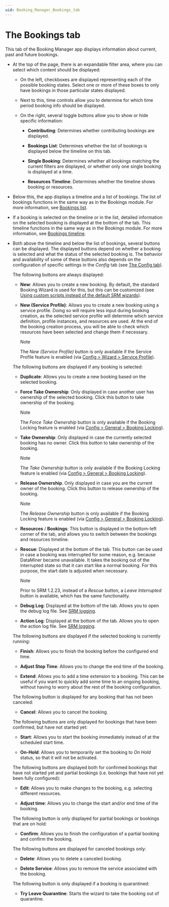 ```yaml
---
uid: Booking_Manager_Bookings_tab
---
```


# The Bookings tab

This tab of the Booking Manager app displays information about current, past and future bookings.

- At the top of the page, there is an expandable filter area, where you can select which content should be displayed:

  - On the left, checkboxes are displayed representing each of the possible booking states. Select one or more of these boxes to only have bookings in those particular states displayed.

  - Next to this, time controls allow you to determine for which time period booking info should be displayed.

  - On the right, several toggle buttons allow you to show or hide specific information:

    - **Contributing**: Determines whether contributing bookings are displayed.

    - **Bookings List**: Determines whether the list of bookings is displayed below the timeline on this tab.

    - **Single Booking**: Determines whether all bookings matching the current filters are displayed, or whether only one single booking is displayed at a time.

    - **Resources Timeline**: Determines whether the timeline shows booking or resources.

- Below this, the app displays a timeline and a list of bookings. The list of bookings functions in the same way as in the Bookings module. For more information, see [Bookings list](xref:The_Bookings_module#bookings-list).

- If a booking is selected on the timeline or in the list, detailed information on the selected booking is displayed at the bottom of the tab. This timeline functions in the same way as in the Bookings module. For more information, see [Bookings timeline](xref:The_Bookings_module#bookings-timeline).

- Both above the timeline and below the list of bookings, several buttons can be displayed. The displayed buttons depend on whether a booking is selected and what the status of the selected booking is. The behavior and availability of some of these buttons also depends on the configuration of specific settings in the *Config* tab (see [The Config tab](xref:Booking_Manager_Config_tab)).

  The following buttons are always displayed:

  - **New**: Allows you to create a new booking. By default, the standard Booking Wizard is used for this, but this can be customized (see [Using custom scripts instead of the default SRM wizards](xref:SRM_custom_scripts)).

  - **New (Service Profile)**: Allows you to create a new booking using a service profile. Doing so will require less input during booking creation, as the selected service profile will determine which service definition, profile instances, and resources are used. At the end of the booking creation process, you will be able to check which resources have been selected and change them if necessary.

    > [!NOTE]
    > The *New (Service Profile)* button is only available if the Service Profile feature is enabled (via [Config > Wizard > Service Profile](xref:Booking_Manager_Config_tab#type-of-wizard-settings)).

  The following buttons are displayed if any booking is selected:

  - **Duplicate**: Allows you to create a new booking based on the selected booking.

  - **Force Take Ownership**: Only displayed in case another user has ownership of the selected booking. Click this button to take ownership of the booking.

    > [!NOTE]
    > The *Force Take Ownership* button is only available if the Booking Locking feature is enabled (via [Config > General > Booking Locking](xref:Booking_Manager_Config_tab#application-setup-settings)).

  - **Take Ownership**: Only displayed in case the currently selected booking has no owner. Click this button to take ownership of the booking.

    > [!NOTE]
    > The *Take Ownership* button is only available if the Booking Locking feature is enabled (via [Config > General > Booking Locking](xref:Booking_Manager_Config_tab#application-setup-settings)).

  - **Release Ownership**. Only displayed in case you are the current owner of the booking. Click this button to release ownership of the booking.

    > [!NOTE]
    > The *Release Ownership* button is only available if the Booking Locking feature is enabled (via [Config > General > Booking Locking](xref:Booking_Manager_Config_tab#application-setup-settings)).

  - **Resources** / **Bookings**: This button is displayed in the bottom-left corner of the tab, and allows you to switch between the bookings and resources timeline.

  - **Rescue**: Displayed at the bottom of the tab. This button can be used in case a booking was interrupted for some reason, e.g. because DataMiner became unavailable. It takes the booking out of the interrupted state so that it can start like a normal booking. For this purpose, the start date is adjusted when necessary.

    > [!NOTE]
    > Prior to SRM 1.2.23, instead of a *Rescue* button, a *Leave Interrupted* button is available, which has the same functionality. <!-- RN 28472 -->

  - **Debug Log**: Displayed at the bottom of the tab. Allows you to open the debug log file. See [SRM logging](xref:SRM_logging).

  - **Action Log**: Displayed at the bottom of the tab. Allows you to open the action log file. See [SRM logging](xref:SRM_logging).

  The following buttons are displayed if the selected booking is currently running:

  - **Finish**: Allows you to finish the booking before the configured end time.

  - **Adjust Stop Time**: Allows you to change the end time of the booking.

  - **Extend**: Allows you to add a time extension to a booking. This can be useful if you want to quickly add some time to an ongoing booking, without having to worry about the rest of the booking configuration.

  The following button is displayed for any booking that has not been canceled:

  - **Cancel**: Allows you to cancel the booking.

  The following buttons are only displayed for bookings that have been confirmed, but have not started yet:

  - **Start**: Allows you to start the booking immediately instead of at the scheduled start time.

  - **On-Hold**: Allows you to temporarily set the booking to *On Hold* status, so that it will not be activated.

  The following buttons are displayed both for confirmed bookings that have not started yet and partial bookings (i.e. bookings that have not yet been fully configured):

  - **Edit**: Allows you to make changes to the booking, e.g. selecting different resources.

  - **Adjust time**: Allows you to change the start and/or end time of the booking.

  The following button is only displayed for partial bookings or bookings that are on hold:

  - **Confirm**: Allows you to finish the configuration of a partial booking and confirm the booking.

  The following buttons are displayed for canceled bookings only:

  - **Delete**: Allows you to delete a canceled booking.

  - **Delete Service**: Allows you to remove the service associated with the booking.

  The following button is only displayed if a booking is quarantined:

  - **Try Leave Quarantine**: Starts the wizard to take the booking out of quarantine.
